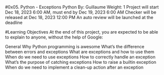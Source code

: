 #0x05. Python - Exceptions
Python
 By: Guillaume
 Weight: 1
 Project will start Dec 18, 2023 6:00 AM, must end by Dec 19, 2023 6:00 AM
 Checker will be released at Dec 18, 2023 12:00 PM
 An auto review will be launched at the deadline

#Learning Objectives
At the end of this project, you are expected to be able to explain to anyone, without the help of Google:

General
Why Python programming is awesome
What’s the difference between errors and exceptions
What are exceptions and how to use them
When do we need to use exceptions
How to correctly handle an exception
What’s the purpose of catching exceptions
How to raise a builtin exception
When do we need to implement a clean-up action after an exception

